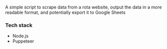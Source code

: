 A simple script to scrape data from a rota website, output the data in a more readable format, and potentially export it to Google Sheets

### Tech stack
- Node.js
- Puppeteer